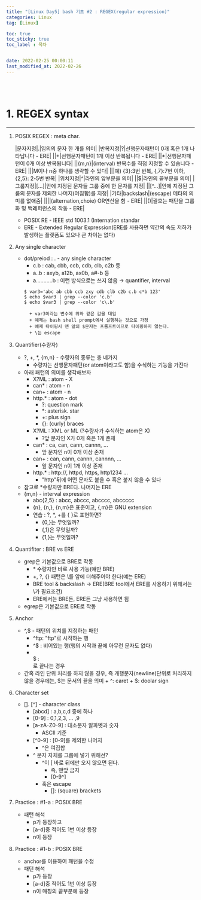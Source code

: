 ```yaml
---
title: "[Linux Day5] bash 기초 #2 : REGEX(regular expression)"
categories: Linux
tag: [Linux]

toc: true
toc_sticky: true
toc_label : 목차


date: 2022-02-25 00:00:11
last_modified_at: 2022-02-26
---
```

<br>
<br>

# 1. REGEX syntax
---
1. POSIX REGEX : meta char.

	|문자지정|.|임의의 문자 한 개를 의미|
	|반복지정|?|선행문자패턴이 0개 혹은 1개 나타납니다 - ERE|
	||+|선행문자패턴이 1개 이상 반복됩니다 - ERE|
	||*|선행문자패턴이 0개 이상 반복됩니다|
	||{m,n}|(interval) 반복수를 직접 지정할 수 있습니다 - ERE|
	|||M이나 n중 하나를 생략할 수 있다|
	|||예) {3}:3번 반복, {,7}:7번 이하, {2,5}: 2-5번 반복|
	|위치지정|^|라인의 앞부분을 의미|
	||$|라인의 끝부분을 의미|
	|그룹지정|[...]|안에 지정된 문자들 그룹 중에 한 문자를 지정|
	||[^...]|안에 지정된 그룹의 문자를 제외한 나머지(여집합)를 지정|
	|기타|backslash|(escape) 메타의 의미를 없애줌|
	||\||(alternation,choie) OR연산을 함 - ERE|
	||()|괄호는 패턴을 그룹화 및 백레퍼런스의 작동 - ERE|

	* POSIX RE - IEEE std 1003.1 (Internation standar
	* ERE - Extended Regular Expression(ERE를 사용하면 약간의 속도 저하가 발생하는 플랫폼도 있으나 큰 차이는 없다)

2. Any single character
	* dot/preiod : . - any single character
		- c.b : cab, cbb, ccb, cdb, clb, c2b 등
		- a..b : axyb, a12b, ax0b, a#-b 등
		- a...........b : 이런 방식으로는 쓰지 않음 → quantifier, interval
		```
		$ var3='abc ab cbb ccb zxy cdb clb c2b c.b c*b 123'
		$ echo $var3 | grep --color 'c.b'
		$ echo $var3 | grep --color 'c\.b'
		```
			+ var3이라는 변수에 위와 같은 값을 대입
			+ 예제는 bash shell prompt에서 실행하는 것으로 가정
			+ 예제 타이핑시 맨 앞의 $문자는 프롬프트이므로 타이핑하지 않는다.
			+ \는 escape
3. Quantifier(수량자)
	* ?, +, *, {m,n} - 수량자의 종류는 총 네가지
		- 수량자는 선행문자패턴(or atom이라고도 함)을 수식하는 기능을 가진다
	* 아래 패턴의 의미를 생각해보자
		- X?ML : atom - X
		- can* : atom - n
		- can+ : atom - n
		- http.* : atom - dot
			+ ?: question mark
			+ *: asterisk. star
			+ +: plus sign
			+ {}: (curly) braces
		- X?ML : XML or ML (?수량자가 수식하는 atom은 X)
			+ ?앞 문자인 X가 0개 혹은 1개 존재
		- can* : ca, can, cann, cannn, ...
			+ 앞 문자인 n이 0개 이상 존재
		- can+ : can, cann, cannn, cannnn, ...
			+ 앞 문자인 n이 1개 이상 존재
		- http.* : http://, httpd, https, http1234 ...
			+ "http"뒤에 어떤 문자도 붙을 수 혹은 붙지 않을 수 있다
	* 참고로 *수량자만 BRE다. 나머지는 ERE
	* {m,n} - interval expression
		- abc{2,5} : abcc, abccc, abcccc, abccccc
		- {n}, {n,}, {n,m}은 표준이고, {,m}은 GNU extension
		- 연습 : ?, *, +를 { }로 표현하면?
			+ {0,}는 무엇일까?
			+ {,1}은 무엇일까?
			+ {1,}는 무엇일까?
4. Quantifiter : BRE vs ERE
	* grep은 기본값으로 BRE로 작동
		- \* 수량자만 바로 사용 가능(얘만 BRE)
		- +, ?, {} 패턴은 \를 앞에 더해주어야 한다(얘는 ERE)
		- BRE tool & backslash → ERE(BRE tool에서 ERE를 사용하기 위해서는 \가 필요조건)
		- ERE에서는 BRE든, ERE든 그냥 사용하면 됨
	* egrep은 기본값으로 ERE로 작동
5. Anchor
	* ^,$ - 패턴의 위치를 지정하는 패턴
		- ^ftp: "ftp"로 시작하는 행
		- ^$ : 비어있는 행(행의 시작과 끝에 아무런 문자도 없다)
		- <BR>$ : <BR>로 끝나는 경우
	* 간혹 라인 단위 처리를 하지 않을 경우, 즉 개행문자(newline)단위로 처리하지 않을 경우에는, $는 문서의 끝을 의미
			+ ^: caret
			+ $: doolar sign
6. Character set
	* []. [^] - character class
		- [abcd] : a,b,c,d 중에 하나
		- [0-9] : 0,1,2,3, ... ,9
		- [a-zA-Z0-9] : 대소문자 알파벳과 숫자
			+ ASCII 기준
		- [^0-9] : [0-9]를 제외한 나머지
			+ ^은 여집합
		- ^ 문자 자체를 그룹에 넣기 위해선?
			+ ^이 [ 바로 뒤에만 오지 않으면 된다.
				* 즉, 맨앞 금지
				* [0-9^]
			+ 혹은 escape
				* []: (square) brackets
7. Practice : #1-a : POSIX BRE
	* 패턴 해석
		- p가 등장하고
		- [a-d]중 적어도 1번 이상 등장
		- n이 등장
8. Practice : #1-b : POSIX BRE
	* anchor를 이용하여 패턴을 수정
	* 패턴 해석
		- p가 등장
		- [a-d]중 적어도 1번 이상 등장
		- n이 매칭의 끝부분에 등장
